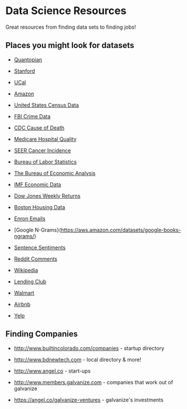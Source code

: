 # Data Science Resources
Great resources from finding data sets to finding jobs!


## Places you might look for datasets

* [Quantopian](https://www.quantopian.com/home)

* [Stanford](http://snap.stanford.edu/data/)

* [UCal](https://archive.ics.uci.edu/ml/datasets.html)

* [Amazon](http://aws.amazon.com/public-data-sets/)

* [United States Census Data](http://www2.census.gov/acs2013_1yr/summaryfile/)

* [FBI Crime Data](https://www.fbi.gov/about-us/cjis/ucr/crime-in-the-u.s/2013/crime-in-the-u.s.-2013/tables/1tabledatadecoverviewpdf/table_1_crime_in_the_united_states_by_volume_and_rate_per_100000_inhabitants_1994-2013.xls)

* [CDC Cause of Death](http://wonder.cdc.gov/)

* [Medicare Hospital Quality](https://data.medicare.gov/data/hospital-compare#)

* [SEER Cancer Incidence](http://seer.cancer.gov/faststats/selections.php?series=cancer)

* [Bureau of Labor Statistics](http://www.bls.gov/data/)

* [The Bureau of Economic Analysis](http://www.bea.gov/national/index.htm)

* [IMF Economic Data](http://data.imf.org/?sk=7CB6619C-CF87-48DC-9443-2973E161ABEB) 

* [Dow Jones Weekly Returns](http://archive.ics.uci.edu/ml/datasets/Dow+Jones+Index)

* [Boston Housing Data](http://archive.ics.uci.edu/ml/datasets/Housing)

* [Enron Emails](http://www.cs.cmu.edu/~enron/)

* [Google N-Grams}(https://aws.amazon.com/datasets/google-books-ngrams/)

* [Sentence Sentiments](https://archive.ics.uci.edu/ml/datasets/Sentiment+Labelled+Sentences)

* [Reddit Comments](https://www.kaggle.com/c/reddit-comments-may-2015/)

* [Wikipedia](https://en.wikipedia.org/wiki/Wikipedia:Database_download#English-language_Wikipedia)

* [Lending Club](https://www.lendingclub.com/info/download-data.action)

* [Walmart](https://www.kaggle.com/c/walmart-recruiting-store-sales-forecasting/data)

* [Airbnb](http://databits.io/challenges/airbnb-user-pathways-challenge)

* [Yelp](https://www.yelp.com/academic_dataset)

## Finding Companies

* http://www.builtincolorado.com/companies  - startup directory

* http://www.bdnewtech.com - local directory & more!

* http://www.angel.co - start-ups

* http://www.members.galvanize.com - companies that work out of galvanize

* https://angel.co/galvanize-ventures - galvanize's investments
